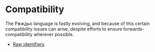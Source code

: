 # Compatibility

The Рѫждьо language is fastly evolving, and because of this certain compatibility
issues can arise, despite efforts to ensure forwards-compatibility wherever
possible.

* [Raw identifiers](compatibility/raw_identifiers.md)
